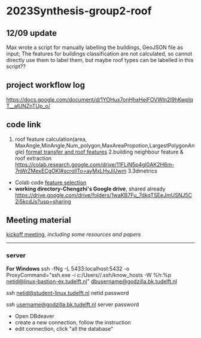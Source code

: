 # 2023Synthesis-group2-roof

## 12/09 update
Max wrote a script for manually labelling the buildings, GeoJSON file as input;
The features for buildings classification are not calculated, so cannot directly use them to label them, but maybe roof types can be labelled in this script??

### 
## project workflow log
https://docs.google.com/document/d/1YOHux7onHhxHejFOVWln2l9hKwplqT__alUNZnTUp_o/

## code link
1. roof feature calculation(area, MaxAngle,MinAngle,Num_polygon,MaxAreaPropotion,LargestPolygonAngle)
[format transfer and roof features](https://colab.research.google.com/drive/1ZtcIgcoYbqEVTBzJMiFyZfM6C4SUQfPe?usp=sharing)
2.building neighbour feature & roof extraction
https://colab.research.google.com/drive/11FLiN5p4gI0AK2H6m-7nWrZMexECgOKl#scrollTo=ayMxLHyJiUwm
3.3dmetrics
- Colab code
[feature selection](https://colab.research.google.com/drive/1YQhWCa7Axx41Sl73Isk6hnVwzsV65Xan?usp=sharing#scrollTo=jue9294f0pIK)
- **working directory-Chengzhi's Google drive**, shared already
https://drive.google.com/drive/folders/1waKB7Fu_7dkqTSEeJmUSNJ5C2i5kcdJs?usp=sharing

## Meeting material
[kickoff meeting](https://docs.google.com/presentation/d/1enXZU5XdtqdpiU2tukcHxfAW6W4gz8qLLUbAWUPvkdQ/edit#slide=id.p), *including some resources and papers*


-------------------------------------------------------------
### server
**For Windows**
ssh -fNg -L 5433:localhost:5432 -o ProxyCommand="ssh.exe -i c:/Users/<username>/.ssh/know_hosts -W %h:%p netid@linux-bastion-ex.tudelft.nl" dbusername@godzilla.bk.tudelft.nl 

ssh netid@student-linux.tudelft.nl
netid password

ssh username@godzilla.bk.tudelft.nl
server password

- Open DBdeaver
- create a new connection, follow the instruction
- edit connection, click "all the database"
